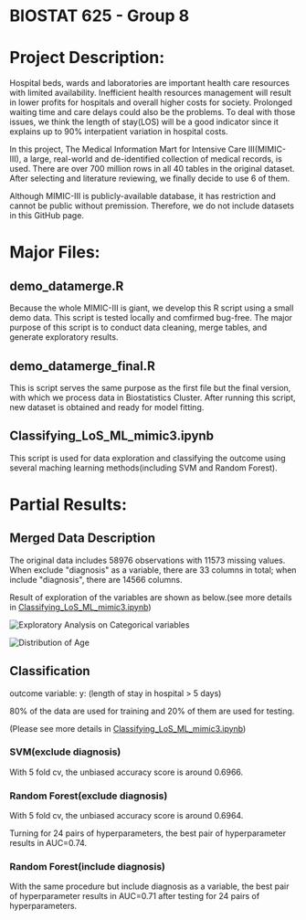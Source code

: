 # BIOSTAT 625 - Group 8

# Project Description:

Hospital beds, wards and laboratories are important health care resources with limited availability. Inefficient health resources management will result in lower profits for hospitals and overall higher costs for society. Prolonged waiting time and care delays could also be the problems. To deal with those issues, we think the length of stay(LOS) will be a good indicator since it explains up to 90% interpatient variation in hospital costs. 

In this project, The Medical Information Mart for Intensive Care III(MIMIC-III), a large, real-world and de-identified collection of medical records, is used. There are over 700 million rows in all 40 tables in the original dataset. After selecting and literature reviewing, we finally decide to use 6 of them. 

Although MIMIC-III is publicly-available database, it has restriction and cannot be public without premission. Therefore, we do not include datasets in this GitHub page.

# Major Files:

## demo_datamerge.R

Because the whole MIMIC-III is giant, we develop this R script using a small demo data. This script is tested locally and comfirmed bug-free. The major purpose of this script is to conduct data cleaning, merge tables, and generate exploratory results. 

## demo_datamerge_final.R

This is script serves the same purpose as the first file but the final version, with which we process data in Biostatistics Cluster. After running this script, new dataset is obtained and ready for model fitting. 


## Classifying_LoS_ML_mimic3.ipynb
This script is used for data exploration and classifying the outcome using several maching learning methods(including SVM and Random Forest).

# Partial Results:
## Merged Data Description
The original data includes 58976 observations with 11573 missing values. When exclude "diagnosis" as a variable, there are 33 columns in total; when include "diagnosis", there are 14566 columns.

Result of exploration of the variables are shown as below.(see more details in [Classifying_LoS_ML_mimic3.ipynb](https://github.com/Orion-qx/biostat625-group8/Classifying_LoS_ML_mimic3.ipynb))

![Exploratory Analysis on Categorical variables]("https://github.com/Orion-qx/biostat625-group8/blob/main/img/age.png")

![Distribution of Age]("https://github.com/Orion-qx/biostat625-group8/blob/main/img/age.png")

## Classification
outcome variable: y: (length of stay in hospital > 5 days)

80% of the data are used for training and 20% of them are used for testing.

(Please see more details in [Classifying_LoS_ML_mimic3.ipynb](https://github.com/Orion-qx/biostat625-group8/Classifying_LoS_ML_mimic3.ipynb))

### SVM(exclude diagnosis)
With 5 fold cv, the unbiased accuracy score is around 0.6966.

### Random Forest(exclude diagnosis)
With 5 fold cv, the unbiased accuracy score is around 0.6964.

Turning for 24 pairs of hyperparameters, the best pair of hyperparameter results in AUC=0.74.

### Random Forest(include diagnosis)
With the same procedure but include diagnosis as a variable, the best pair of hyperparameter results in AUC=0.71 after testing for 24 pairs of hyperparameters.





